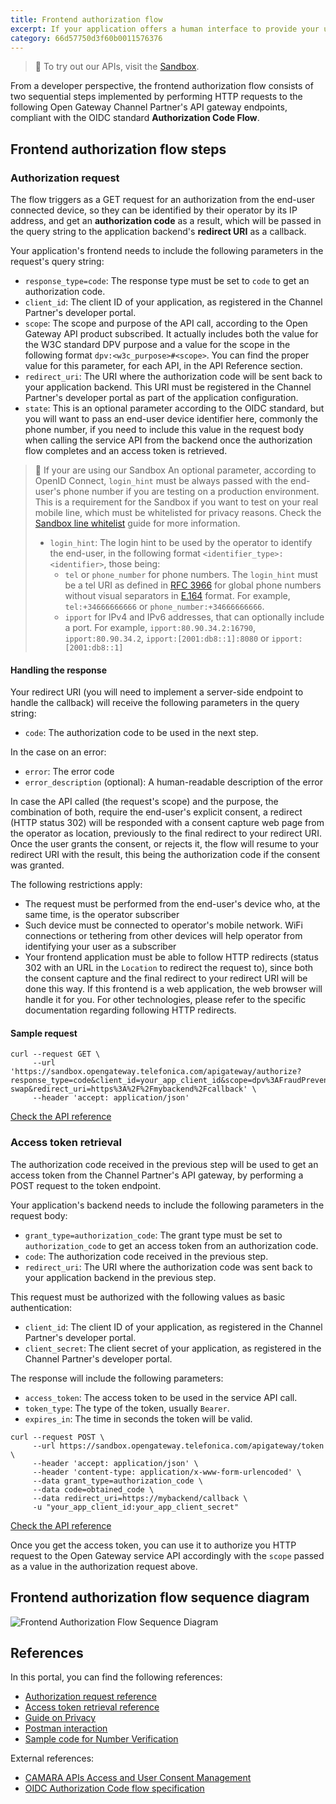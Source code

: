```yaml
---
title: Frontend authorization flow
excerpt: If your application offers a human interface to provide your users with features enabled by Open Gateway, this is its frontend component, running on the end-user's device, that will trigger the API calling flow. This guide will show you how to authorize your application by identifying the end-user from their network connected devices.
category: 66d57750d3f60b0011576376
---
```


> 📘 To try out our APIs, visit the [Sandbox](https://opengateway.telefonica.com/developer-hub/unirse).

From a developer perspective, the frontend authorization flow consists of two sequential steps implemented by performing HTTP requests to the following Open Gateway Channel Partner's API gateway endpoints, compliant with the OIDC standard **Authorization Code Flow**.

## Frontend authorization flow steps

### Authorization request
The flow triggers as a GET request for an authorization from the end-user connected device, so they can be identified by their operator by its IP address, and get an **authorization code** as a result, which will be passed in the query string to the application backend's **redirect URI** as a callback.

Your application's frontend needs to include the following parameters in the request's query string:
- `response_type=code`: The response type must be set to `code` to get an authorization code.
- `client_id`: The client ID of your application, as registered in the Channel Partner's developer portal.
- `scope`: The scope and purpose of the API call, according to the Open Gateway API product subscribed. It actually includes both the value for the W3C standard DPV purpose and a value for the scope in the following format `dpv:<w3c_purpose>#<scope>`. You can find the proper value for this parameter, for each API, in the API Reference section.
- `redirect_uri`: The URI where the authorization code will be sent back to your application backend. This URI must be registered in the Channel Partner's developer portal as part of the application configuration.
- `state`: This is an optional parameter according to the OIDC standard, but you will want to pass an end-user device identifier here, commonly the phone number, if you need to include this value in the request body when calling the service API from the backend once the authorization flow completes and an access token is retrieved.

> 📘 If your are using our Sandbox
> An optional parameter, according to OpenID Connect, `login_hint` must be always passed with the end-user's phone number if you are testing on a production environment. This is a requirement for the Sandbox if you want to test on your real mobile line, which must be whitelisted for privacy reasons. Check the [Sandbox line whitelist](/docs/whitelist) guide for more information.
> - `login_hint`: The login hint to be used by the operator to identify the end-user, in the following format `<identifier_type>:<identifier>`, those being:
>	- `tel` or `phone_number` for phone numbers. The `login_hint` must be a tel URI as defined in [RFC 3966](https://www.rfc-editor.org/info/rfc3966) for global phone numbers without visual separators in [E.164](https://www.itu.int/rec/T-REC-E.164-201011-I/en) format. For example, `tel:+34666666666` or `phone_number:+34666666666`.
>	- `ipport` for IPv4 and IPv6 addresses, that can optionally include a port. For example, `ipport:80.90.34.2:16790`, `ipport:80.90.34.2`, `ipport:[2001:db8::1]:8080` or `ipport:[2001:db8::1]`

#### Handling the response

Your redirect URI (you will need to implement a server-side endpoint to handle the callback) will receive the following parameters in the query string:
- `code`: The authorization code to be used in the next step.

In the case on an error:
- `error`: The error code
- `error_description` (optional): A human-readable description of the error

In case the API called (the request's scope) and the purpose, the combination of both, require the end-user's explicit consent, a redirect (HTTP status 302) will be responded with a consent capture web page from the operator as location, previously to the final redirect to your redirect URI. Once the user grants the consent, or rejects it, the flow will resume to your redirect URI with the result, this being the authorization code if the consent was granted.

The following restrictions apply:
- The request must be performed from the end-user's device who, at the same time, is the operator subscriber
- Such device must be connected to operator's mobile network. WiFi connections or tethering from other devices will help operator from identifying your user as a subscriber
- Your frontend application must be able to follow HTTP redirects (status 302 with an URL in the `Location` to redirect the request to), since both the consent capture and the final redirect to your redirect URI will be done this way. If this frontend is a web application, the web browser will handle it for you. For other technologies, please refer to the specific documentation regarding following HTTP redirects.

#### Sample request

```curl
curl --request GET \
     --url 'https://sandbox.opengateway.telefonica.com/apigateway/authorize?response_type=code&client_id=your_app_client_id&scope=dpv%3AFraudPreventionAndDetection%23sim-swap&redirect_uri=https%3A%2F%2Fmybackend%2Fcallback' \
     --header 'accept: application/json'
```

[Check the API reference](/reference/authorize)

### Access token retrieval
The authorization code received in the previous step will be used to get an access token from the Channel Partner's API gateway, by performing a POST request to the token endpoint.

Your application's backend needs to include the following parameters in the request body:
- `grant_type=authorization_code`: The grant type must be set to `authorization_code` to get an access token from an authorization code.
- `code`: The authorization code received in the previous step.
- `redirect_uri`: The URI where the authorization code was sent back to your application backend in the previous step.

This request must be authorized with the following values as basic authentication:
- `client_id`: The client ID of your application, as registered in the Channel Partner's developer portal.
- `client_secret`: The client secret of your application, as registered in the Channel Partner's developer portal.

The response will include the following parameters:
- `access_token`: The access token to be used in the service API call.
- `token_type`: The type of the token, usually `Bearer`.
- `expires_in`: The time in seconds the token will be valid.

```curl Sample request
curl --request POST \
     --url https://sandbox.opengateway.telefonica.com/apigateway/token \
     --header 'accept: application/json' \
     --header 'content-type: application/x-www-form-urlencoded' \
     --data grant_type=authorization_code \
     --data code=obtained_code \
     --data redirect_uri=https://mybackend/callback \
     -u "your_app_client_id:your_app_client_secret"
```

[Check the API reference](/reference/token)

Once you get the access token, you can use it to authorize you HTTP request to the Open Gateway service API accordingly with the `scope` passed as a value in the authorization request above.
	
## Frontend authorization flow sequence diagram

![Frontend Authorization Flow Sequence Diagram](https://github.com/Telefonica/opengateway-developers-website/raw/main/callflows/authorization/diagrams/frontend.svg?autoSizes=true)

## References

In this portal, you can find the following references:
- [Authorization request reference](/reference/authorize)
- [Access token retrieval reference](/reference/token)
- [Guide on Privacy](/docs/privacy)
- [Postman interaction](/docs/postmaninteraction)
- [Sample code for Number Verification](/docs/samplecode_numberverification)

External references:
- [CAMARA APIs Access and User Consent Management](https://github.com/camaraproject/IdentityAndConsentManagement/blob/r0.2.0/documentation/CAMARA-API-access-and-user-consent.md)
- [OIDC Authorization Code flow specification](https://openid.net/specs/openid-connect-core-1_0.html#CodeFlowAuth)